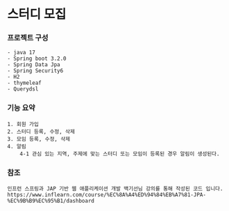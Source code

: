 # 스터디 모집
### 프로젝트 구성
    - java 17
    - Spring boot 3.2.0
    - Spring Data Jpa
    - Spring Security6
    - H2
    - thymeleaf
    - Querydsl
### 기능 요약
    1. 회원 가입
    2. 스터디 등록, 수정, 삭제
    3. 모임 등록, 수정, 삭제
    4. 알림
        4-1 관심 있는 지역, 주제에 맞는 스터디 또는 모임이 등록된 경우 알림이 생성된다.
### 참조
    인프런 스프링과 JAP 기반 웹 애플리케이션 개발 백기선님 강의를 통해 작성된 코드 입니다.
    https://www.inflearn.com/course/%EC%8A%A4%ED%94%84%EB%A7%81-JPA-%EC%9B%B9%EC%95%B1/dashboard